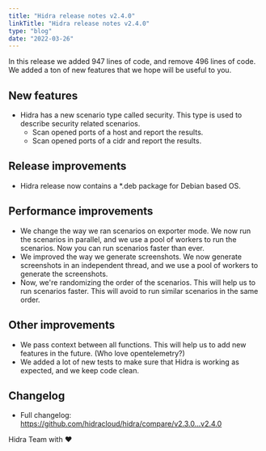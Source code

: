 ```yaml
---
title: "Hidra release notes v2.4.0"
linkTitle: "Hidra release notes v2.4.0"
type: "blog"
date: "2022-03-26"
---
```

In this release we added 947 lines of code, and remove 496 lines of code. We added a ton of new features that we hope will be useful to you.

## New features

- Hidra has a new scenario type called security. This type is used to describe security related scenarios.
  - Scan opened ports of a host and report the results.
  - Scan opened ports of a cidr and report the results.

## Release improvements

- Hidra release now contains a *.deb package for Debian based OS.

## Performance improvements

- We change the way we ran scenarios on exporter mode. We now run the scenarios in parallel, and we use a pool of workers to run the scenarios. Now you can run scenarios faster than ever.
- We improved the way we generate screenshots. We now generate screenshots in an independent thread, and we use a pool of workers to generate the screenshots.
- Now, we're randomizing the order of the scenarios. This will help us to run scenarios faster. This will avoid to run similar scenarios in the same order.

## Other improvements

- We pass context between all functions. This will help us to add new features in the future. (Who love opentelemetry?)
- We added a lot of new tests to make sure that Hidra is working as expected, and we keep code clean.

## Changelog

- Full changelog: <https://github.com/hidracloud/hidra/compare/v2.3.0...v2.4.0>

Hidra Team with ❤️
